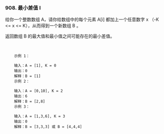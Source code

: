 ### 908. 最小差值 I


给你一个整数数组 A，请你给数组中的每个元素 A[i] 都加上一个任意数字 x （-K <= x <= K），从而得到一个新数组 B 。

返回数组 B 的最大值和最小值之间可能存在的最小差值。

 
```
    示例 1：
    
    输入：A = [1], K = 0
    输出：0
    解释：B = [1]
    示例 2：
    
    输入：A = [0,10], K = 2
    输出：6
    解释：B = [2,8]
    示例 3：
    
    输入：A = [1,3,6], K = 3
    输出：0
    解释：B = [3,3,3] 或 B = [4,4,4]

```